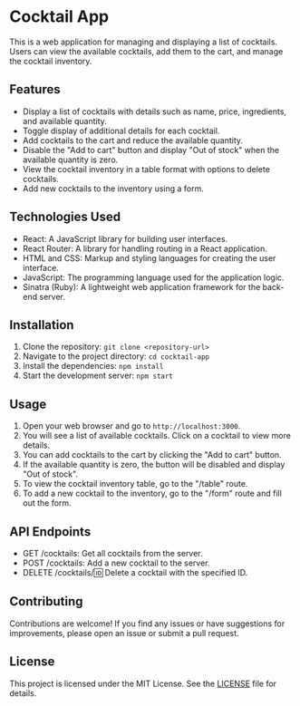 # Cocktail App

This is a web application for managing and displaying a list of cocktails. Users can view the available cocktails, add them to the cart, and manage the cocktail inventory.

## Features

- Display a list of cocktails with details such as name, price, ingredients, and available quantity.
- Toggle display of additional details for each cocktail.
- Add cocktails to the cart and reduce the available quantity.
- Disable the "Add to cart" button and display "Out of stock" when the available quantity is zero.
- View the cocktail inventory in a table format with options to delete cocktails.
- Add new cocktails to the inventory using a form.

## Technologies Used

- React: A JavaScript library for building user interfaces.
- React Router: A library for handling routing in a React application.
- HTML and CSS: Markup and styling languages for creating the user interface.
- JavaScript: The programming language used for the application logic.
- Sinatra (Ruby): A lightweight web application framework for the back-end server.

## Installation

1. Clone the repository: `git clone <repository-url>`
2. Navigate to the project directory: `cd cocktail-app`
3. Install the dependencies: `npm install`
4. Start the development server: `npm start`

## Usage

1. Open your web browser and go to `http://localhost:3000`.
2. You will see a list of available cocktails. Click on a cocktail to view more details.
3. You can add cocktails to the cart by clicking the "Add to cart" button.
4. If the available quantity is zero, the button will be disabled and display "Out of stock".
5. To view the cocktail inventory table, go to the "/table" route.
6. To add a new cocktail to the inventory, go to the "/form" route and fill out the form.

## API Endpoints

- GET /cocktails: Get all cocktails from the server.
- POST /cocktails: Add a new cocktail to the server.
- DELETE /cocktails/:id: Delete a cocktail with the specified ID.

## Contributing

Contributions are welcome! If you find any issues or have suggestions for improvements, please open an issue or submit a pull request.

## License

This project is licensed under the MIT License. See the [LICENSE](LICENSE) file for details.

